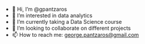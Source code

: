 - 👋 Hi, I’m @gpantzaros
- 👀 I’m interested in data analytics
- 🌱 I’m currently taking a Data Science course
- 💞️ I’m looking to collaborate on different projects
- 📫 How to reach me: george.pantzaros@gmail.com

<!---
gpantzaros/gpantzaros is a ✨ special ✨ repository because its `README.md` (this file) appears on your GitHub profile.
You can click the Preview link to take a look at your changes.
--->
